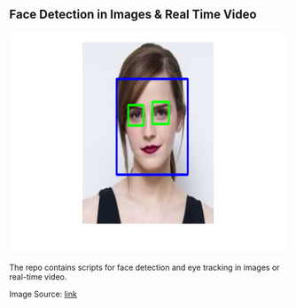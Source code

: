 ## Face Detection in Images & Real Time Video
<img src="img.png" alt="Logo" width="600" height="400">

The repo contains scripts for face detection and eye tracking in images or real-time video.   

Image Source: [link](https://medium.com/dataseries/face-recognition-with-opencv-haar-cascade-a289b6ff042a)
